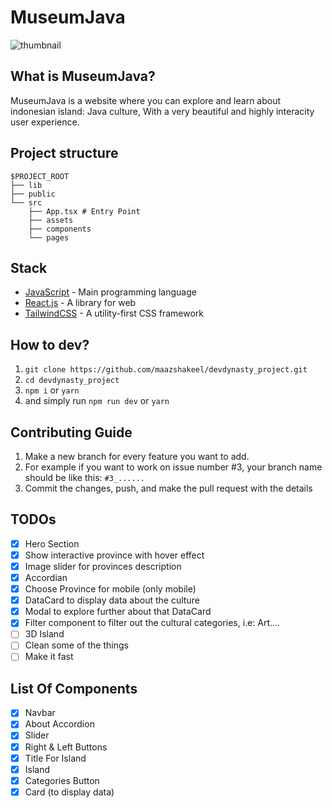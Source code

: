 #  MuseumJava
![thumbnail](https://github.com/maazshakeel/devdynasty_project/assets/62890173/c1bc1e05-015e-43e5-80a9-10882ee660a7)

## What is MuseumJava?
MuseumJava is a website where you can explore and learn about indonesian island: Java culture, With a very beautiful and highly interacity user experience.

## Project structure

```
$PROJECT_ROOT
├── lib
├── public
└── src
    ├── App.tsx # Entry Point
    ├── assets
    ├── components
    └── pages
```

## Stack

- [JavaScript](https://nodejs.org/) - Main programming language
- [React.js](https://react.dev/) - A library for web
- [TailwindCSS](https://nodemailer.com/) - A utility-first CSS framework

## How to dev?
1. `git clone https://github.com/maazshakeel/devdynasty_project.git`
2. `cd devdynasty_project`
3. `npm i` or `yarn`
4. and simply run `npm run dev` or `yarn`

## Contributing Guide
1. Make a new branch for every feature you want to add.
2. For example if you want to work on issue number #3, your branch name should be like this: `#3_......`
3. Commit the changes, push, and make the pull request with the details

## TODOs

- [X] Hero Section
- [X] Show interactive province with hover effect
- [X] Image slider for provinces description
- [X] Accordian
- [X] Choose Province for mobile (only mobile)
- [X] DataCard to display data about the culture
- [X] Modal to explore further about that DataCard
- [X] Filter component to filter out the cultural categories, i.e: Art....
- [ ] 3D Island
- [ ] Clean some of the things
- [ ] Make it fast

## List Of Components
- [X] Navbar
- [X] About Accordion 
- [X] Slider
- [X] Right & Left Buttons
- [X] Title For Island
- [X] Island
- [X] Categories Button
- [X] Card (to display data)

